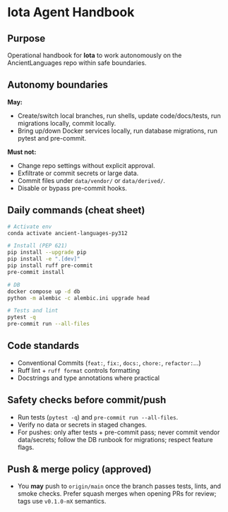 # Iota Agent Handbook

## Purpose

Operational handbook for **Iota** to work autonomously on the AncientLanguages repo within safe boundaries.

## Autonomy boundaries

**May:**

* Create/switch local branches, run shells, update code/docs/tests, run migrations locally, commit locally.
* Bring up/down Docker services locally, run database migrations, run pytest and pre-commit.

**Must not:**

* Change repo settings without explicit approval.
* Exfiltrate or commit secrets or large data.
* Commit files under `data/vendor/` or `data/derived/`.
* Disable or bypass pre-commit hooks.

## Daily commands (cheat sheet)

```bash
# Activate env
conda activate ancient-languages-py312

# Install (PEP 621)
pip install --upgrade pip
pip install -e ".[dev]"
pip install ruff pre-commit
pre-commit install

# DB
docker compose up -d db
python -m alembic -c alembic.ini upgrade head

# Tests and lint
pytest -q
pre-commit run --all-files
```

## Code standards

* Conventional Commits (`feat:`, `fix:`, `docs:`, `chore:`, `refactor:`…)
* Ruff lint + `ruff format` controls formatting
* Docstrings and type annotations where practical

## Safety checks before commit/push

* Run tests (`pytest -q`) and `pre-commit run --all-files`.
* Verify no data or secrets in staged changes.
* For pushes: only after tests + pre-commit pass; never commit vendor data/secrets; follow the DB runbook for migrations; respect feature flags.

## Push & merge policy (approved)
* You **may** push to `origin/main` once the branch passes tests, lints, and smoke checks. Prefer squash merges when opening PRs for review; tags use `v0.1.0-mX` semantics.
